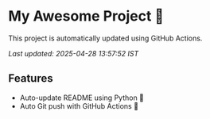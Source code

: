 # My Awesome Project 🚀

This project is automatically updated using GitHub Actions.

_Last updated: 2025-04-28 13:57:52 IST_

## Features
- Auto-update README using Python 🐍
- Auto Git push with GitHub Actions 🤖
